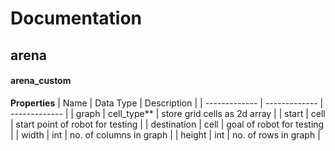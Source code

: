 # Documentation

## arena

#### arena_custom

**Properties** 
| Name  | Data Type | Description |
| ------------- | ------------- | ------------- |
| graph  | cell_type**  | store grid cells as 2d array |
| start  | cell  | start point of robot for testing |
| destination | cell | goal of robot for testing |
| width | int | no. of columns in graph |
| height | int | no. of rows in graph |
